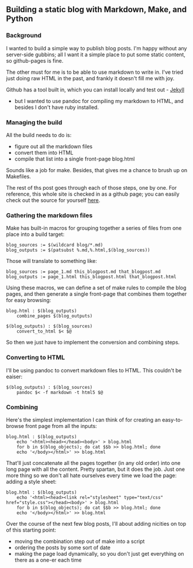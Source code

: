 ## Building a static blog with Markdown, Make, and Python

### Background

I wanted to build a simple way to publish blog posts. I'm happy without any
server-side gubbins; all I want it a simple place to put some static content,
so github-pages is fine.

The other must for me is to be able to use markdown to write in. I've tried
just doing raw HTML in the past, and frankly it doesn't fill me with joy.

Github has a tool built in, which you can install locally and test out - [Jekyll](https://help.github.com/articles/using-jekyll-with-pages/)
- but I wanted to use pandoc for compiling my markdown to HTML, and besides
I don't have ruby installed.

### Managing the build

All the build needs to do is:
- figure out all the markdown files
- convert them into HTML
- compile that list into a single front-page blog.html

Sounds like a job for make. Besides, that gives me a chance to brush up on
Makefiles.

The rest of ths post goes through each of those steps, one by one. For reference,
this whole site is checked in as a github page; you can easily check out the source
for yourself [here](https://github.com/jelford/jelford.github.io).

### Gathering the markdown files

Make has built-in macros for grouping together a series of files from one place
into a build target:

    blog_sources := $(wildcard blog/*.md)
    blog_outputs := $(patsubst %.md,%.html,$(blog_sources))

Those will translate to something like:

    blog_sources := page_1.md this_blogpost.md that_blogpost.md
    blog_outputs := page_1.html this_blogpost.html that_blogpost.html

Using these macros, we can define a set of make rules to compile the blog pages,
and then generate a single front-page that combines them together for easy
browsing:

    blog.html : $(blog_outputs)
    	combine_pages $(blog_outputs)
    
    $(blog_outputs) : $(blog_sources)
    	convert_to_html $< $@

So then we just have to implement the conversion and combining steps.

### Converting to HTML

I'll be using pandoc to convert markdown files to HTML. This couldn't be eaiser:

    $(blog_outputs) : $(blog_sources)
    	pandoc $< -f markdown -t html5 $@

### Combining

Here's the simplest implementation I can think of for creating an easy-to-browse
front page from all the inputs:

    blog.html : $(blog_outputs)
    	echo '<html><head></head><body>' > blog.html
    	for b in $(blog_objects); do cat $$b >> blog.html; done
    	echo '</body></html>' >> blog.html

That'll just concatenate all the pages together (in any old order) into one long
page with all the content. Pretty spartan, but it does the job. Just one more
thing so we don't all hate ourselves every time we load the page: adding a style
sheet:

    blog.html : $(blog_outputs)
    	echo '<html><head><link rel="stylesheet" type="text/css" href="style.css"></head><body>' > blog.html
    	for b in $(blog_objects); do cat $$b >> blog.html; done
    	echo '</body></html>' >> blog.html


Over the course of the next few blog posts, I'll about adding nicities on top of this starting
point:
- moving the combination step out of make into a script
- ordering the posts by some sort of date
- making the page load dynamically, so you don't just get everything on there
as a one-er each time
